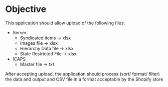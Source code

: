 # Objective

This application should allow upload of the following files:

- Server
  - Syndicated items -> xlsx
  - Images file -> xlsx
  - Hierarchy Data file -> xlsx
  - State Restricted File -> xlsx
- ICAPS
  - Master file -> txt

After accepting upload, the application should process (sort/ format/ filter) the data and output and CSV file in a format acceptable by the Shopify store

